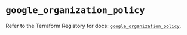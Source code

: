 # `google_organization_policy`

Refer to the Terraform Registory for docs: [`google_organization_policy`](https://registry.terraform.io/providers/hashicorp/google-beta/4.66.0/docs/resources/google_organization_policy).
